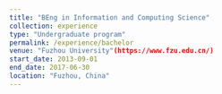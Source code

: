 ```yaml
---
title: "BEng in Information and Computing Science"
collection: experience
type: "Undergraduate program"
permalink: /experience/bachelor
venue: "Fuzhou University"(https://www.fzu.edu.cn/)
start_date: 2013-09-01
end_date: 2017-06-30
location: "Fuzhou, China"
---
```

